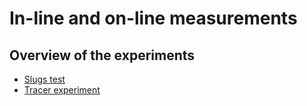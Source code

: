 # In-line and on-line measurements

## Overview of the experiments

- [Slugs test](slugs_test.md)
- [Tracer experiment](tracer_experiment.md)
